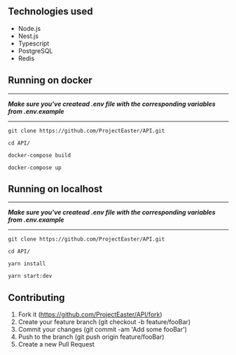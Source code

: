 ## Technologies used
* Node.js
* Nest.js
* Typescript
* PostgreSQL
* Redis

## Running on docker
****
**_Make sure you've createad .env file with the corresponding variables from .env.example_**

****
```
git clone https://github.com/ProjectEaster/API.git
```

```
cd API/
```

```
docker-compose build
```

```
docker-compose up
```
## Running on localhost
****
**_Make sure you've createad .env file with the corresponding variables from .env.example_**

****

```
git clone https://github.com/ProjectEaster/API.git
```

```
cd API/
```

```
yarn install
```

```
yarn start:dev
```

## Contributing
1. Fork it (https://github.com/ProjectEaster/API/fork)
1. Create your feature branch (git checkout -b feature/fooBar)
1. Commit your changes (git commit -am 'Add some fooBar')
1. Push to the branch (git push origin feature/fooBar)
1. Create a new Pull Request
